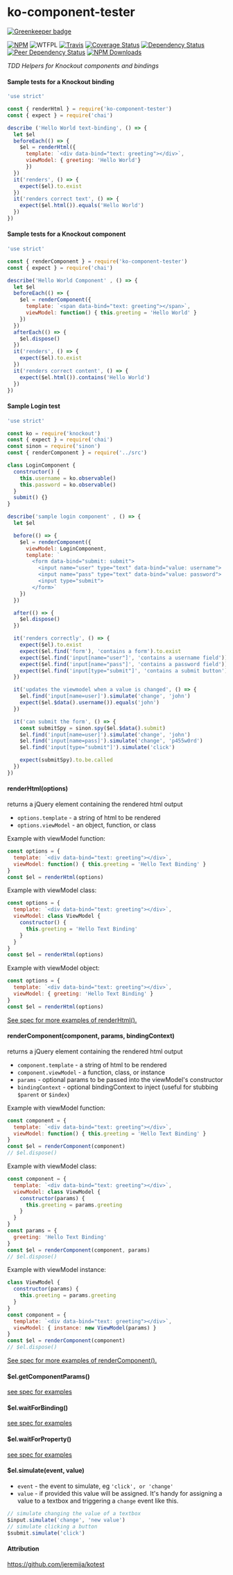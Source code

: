 # ko-component-tester

[![Greenkeeper badge](https://badges.greenkeeper.io/Profiscience/ko-component-tester.svg)](https://greenkeeper.io/)

[![NPM](https://img.shields.io/npm/v/ko-component-tester.svg)](https://www.npmjs.com/package/ko-component-tester)
![WTFPL](https://img.shields.io/npm/l/ko-component-tester.svg)
[![Travis](https://img.shields.io/travis/Profiscience/ko-component-tester.svg)](https://travis-ci.org/Profiscience/ko-component-tester)
[![Coverage Status](https://coveralls.io/repos/github/Profiscience/ko-component-tester/badge.svg?branch=master)](https://coveralls.io/github/Profiscience/ko-component-tester?branch=master)
[![Dependency Status](https://img.shields.io/david/Profiscience/ko-component-tester.svg)](https://david-dm.org/Profiscience/ko-component-tester)
[![Peer Dependency Status](https://img.shields.io/david/peer/Profiscience/ko-component-tester.svg?maxAge=2592000)](https://david-dm.org/Profiscience/ko-component-tester#info=peerDependencies&view=table)
[![NPM Downloads](https://img.shields.io/npm/dt/ko-component-tester.svg?maxAge=2592000)](http://npm-stat.com/charts.html?package=ko-component-tester&author=&from=&to=)

_TDD Helpers for Knockout components and bindings_

#### Sample tests for a Knockout binding

```javascript
'use strict'

const { renderHtml } = require('ko-component-tester')
const { expect } = require('chai')

describe ('Hello World text-binding', () => {
  let $el
  beforeEach(() => {
    $el = renderHtml({
      template: `<div data-bind="text: greeting"></div>`,
      viewModel: { greeting: 'Hello World'}
      })
  })
  it('renders', () => {
    expect($el).to.exist
  })
  it('renders correct text', () => {
    expect($el.html()).equals('Hello World')
  })
})
```

#### Sample tests for a Knockout component

```javascript
'use strict'

const { renderComponent } = require('ko-component-tester')
const { expect } = require('chai')

describe('Hello World Component' , () => {
  let $el
  beforeEach(() => {
    $el = renderComponent({
      template: `<span data-bind="text: greeting"></span>`,
      viewModel: function() { this.greeting = 'Hello World' }
    })
  })
  afterEach(() => {
    $el.dispose()
  })
  it('renders', () => {
    expect($el).to.exist
  })
  it('renders correct content', () => {
    expect($el.html()).contains('Hello World')
  })
})
```

#### Sample Login test

```javascript
'use strict'

const ko = require('knockout')
const { expect } = require('chai')
const sinon = require('sinon')
const { renderComponent } = require('../src')

class LoginComponent {
  constructor() {
    this.username = ko.observable()
    this.password = ko.observable()
  }
  submit() {}
}

describe('sample login component' , () => {
  let $el

  before(() => {
    $el = renderComponent({
      viewModel: LoginComponent,
      template: `
        <form data-bind="submit: submit">
          <input name="user" type="text" data-bind="value: username">
          <input name="pass" type="text" data-bind="value: password">
          <input type="submit">
        </form>`
    })
  })

  after(() => {
    $el.dispose()
  })

  it('renders correctly', () => {
    expect($el).to.exist
    expect($el.find('form'), 'contains a form').to.exist
    expect($el.find('input[name="user"]', 'contains a username field')).to.exist
    expect($el.find('input[name="pass"]', 'contains a password field')).to.exist
    expect($el.find('input[type="submit"]', 'contains a submit button')).to.exist
  })

  it('updates the viewmodel when a value is changed', () => {
    $el.find('input[name=user]').simulate('change', 'john')
    expect($el.$data().username()).equals('john')
  })

  it('can submit the form', () => {
    const submitSpy = sinon.spy($el.$data().submit)
    $el.find('input[name=user]').simulate('change', 'john')
    $el.find('input[name=pass]').simulate('change', 'p455w0rd')
    $el.find('input[type="submit"]').simulate('click')

    expect(submitSpy).to.be.called
  })
})

```

#### renderHtml(options)

returns a jQuery element containing the rendered html output

- `options.template` - a string of html to be rendered
- `options.viewModel` - an object, function, or class

Example with viewModel function:

```javascript
const options = {
  template: `<div data-bind="text: greeting"></div>`,
  viewModel: function() { this.greeting = 'Hello Text Binding' }
}
const $el = renderHtml(options)
```

Example with viewModel class:

```javascript
const options = {
  template: `<div data-bind="text: greeting"></div>`,
  viewModel: class ViewModel {
    constructor() {
      this.greeting = 'Hello Text Binding'
    }
  }
}
const $el = renderHtml(options)
```

Example with viewModel object:

```javascript
const options = {
  template: `<div data-bind="text: greeting"></div>`,
  viewModel: { greeting: 'Hello Text Binding' }
}
const $el = renderHtml(options)
```
[See spec for more examples of renderHtml().](test/renderHtml.spec.js)


#### renderComponent(component, params, bindingContext)

returns a jQuery element containing the rendered html output

- `component.template` - a string of html to be rendered
- `component.viewModel` - a function, class, or instance
- `params` - optional params to be passed into the viewModel's constructor
- `bindingContext` - optional bindingContext to inject (useful for stubbing `$parent` or `$index`)

Example with viewModel function:

```javascript
const component = {
  template: `<div data-bind="text: greeting"></div>`,
  viewModel: function() { this.greeting = 'Hello Text Binding' }
}
const $el = renderComponent(component)
// $el.dispose()
```

Example with viewModel class:

```javascript
const component = {
  template: `<div data-bind="text: greeting"></div>`,
  viewModel: class ViewModel {
    constructor(params) {
      this.greeting = params.greeting
    }
  }
}
const params = {
  greeting: 'Hello Text Binding'
}
const $el = renderComponent(component, params)
// $el.dispose()
```

Example with viewModel instance:

```javascript
class ViewModel {
  constructor(params) {
    this.greeting = params.greeting
  }
}
const component = {
  template: `<div data-bind="text: greeting"></div>`,
  viewModel: { instance: new ViewModel(params) }
}
const $el = renderComponent(component)
// $el.dispose()
```

[See spec for more examples of renderComponent().](test/renderComponent.spec.js)

#### $el.getComponentParams()

[see spec for examples](test/getComponentParams.spec.js)

#### $el.waitForBinding()

[see spec for examples](test/waitForBinding.spec.js)

#### $el.waitForProperty()

[see spec for examples](test/waitForProperty.spec.js)

#### $el.simulate(event, value)

- `event` - the event to simulate, eg `'click', or 'change'`
- `value` - if provided this value will be assigned.  It's handy for assigning a value to a textbox and triggering a `change` event like this.

```javascript
// simulate changing the value of a textbox
$input.simulate('change', 'new value')
// simulate clicking a button
$submit.simulate('click')
```

#### Attribution

https://github.com/jeremija/kotest
